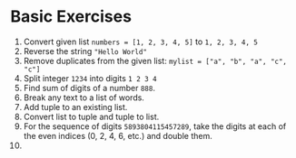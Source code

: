 # Basic Exercises

1. Convert given list `numbers = [1, 2, 3, 4, 5]` to `1, 2, 3, 4, 5`
2. Reverse the string `"Hello World"`
3. Remove duplicates from the given list: `mylist = ["a", "b", "a", "c", "c"]`
4. Split integer `1234` into digits `1 2 3 4`
5. Find sum of digits of a number `888`.
6. Break any text to a list of words.
7. Add tuple to an existing list.
8. Convert list to tuple and tuple to list.
9. For the sequence of digits `5893804115457289`, take the digits at each of the even indices (0, 2, 4, 6, etc.) and double them.
10. 
